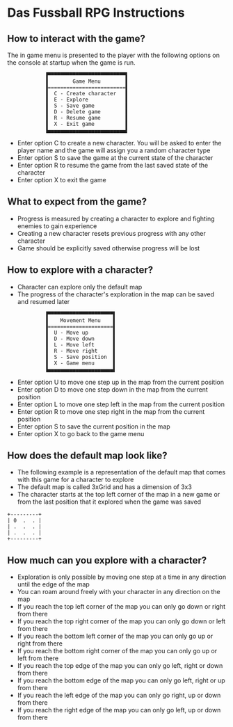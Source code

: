 # Das Fussball RPG Instructions

## How to interact with the game?

The in game menu is presented to the player with the following options on the console at startup when the game is run.

```
            ▐▀▀▀▀▀▀▀▀▀▀▀▀▀▀▀▀▀▀▀▀▀▀▀▀▀▌
            ▐        Game Menu        ▌
            ▐=========================▌
            ▐  C - Create character   ▌
            ▐  E - Explore            ▌
            ▐  S - Save game          ▌
            ▐  D - Delete game        ▌
            ▐  R - Resume game        ▌
            ▐  X - Exit game          ▌
            ▐▄▄▄▄▄▄▄▄▄▄▄▄▄▄▄▄▄▄▄▄▄▄▄▄▄▌
```

* Enter option C to create a new character. You will be asked to enter the player name and the game will assign you a random character type
* Enter option S to save the game at the current state of the character
* Enter option R to resume the game from the last saved state of the character
* Enter option X to exit the game

## What to expect from the game?

* Progress is measured by creating a character to explore and fighting enemies to gain experience
* Creating a new character resets previous progress with any other character
* Game should be explicitly saved otherwise progress will be lost

## How to explore with a character?

* Character can explore only the default map
* The progress of the character's exploration in the map can be saved and resumed later

```
            ▐▀▀▀▀▀▀▀▀▀▀▀▀▀▀▀▀▀▀▀▀▀▌
            ▐    Movement Menu    ▌
            ▐=====================▌
            ▐  U - Move up        ▌
            ▐  D - Move down      ▌
            ▐  L - Move left      ▌
            ▐  R - Move right     ▌
            ▐  S - Save position  ▌
            ▐  X - Game menu      ▌
            ▐▄▄▄▄▄▄▄▄▄▄▄▄▄▄▄▄▄▄▄▄▄▌
```

* Enter option U to move one step up in the map from the current position
* Enter option D to move one step down in the map from the current position
* Enter option L to move one step left in the map from the current position
* Enter option R to move one step right in the map from the current position
* Enter option S to save the current position in the map
* Enter option X to go back to the game menu

## How does the default map look like?

* The following example is a representation of the default map that comes with this game for a character to explore
* The default map is called 3xGrid and has a dimension of 3x3
* The character starts at the top left corner of the map in a new game or from the last position that it explored when the game was saved

```
+---------+
| 0  .  . |
| .  .  . |
| .  .  . |
+---------+
```

## How much can you explore with a character?

* Exploration is only possible by moving one step at a time in any direction until the edge of the map
* You can roam around freely with your character in any direction on the map
* If you reach the top left corner of the map you can only go down or right from there
* If you reach the top right corner of the map you can only go down or left from there
* If you reach the bottom left corner of the map you can only go up or right from there
* If you reach the bottom right corner of the map you can only go up or left from there
* If you reach the top edge of the map you can only go left, right or down from there
* If you reach the bottom edge of the map you can only go left, right or up from there
* If you reach the left edge of the map you can only go right, up or down from there
* If you reach the right edge of the map you can only go left, up or down from there
